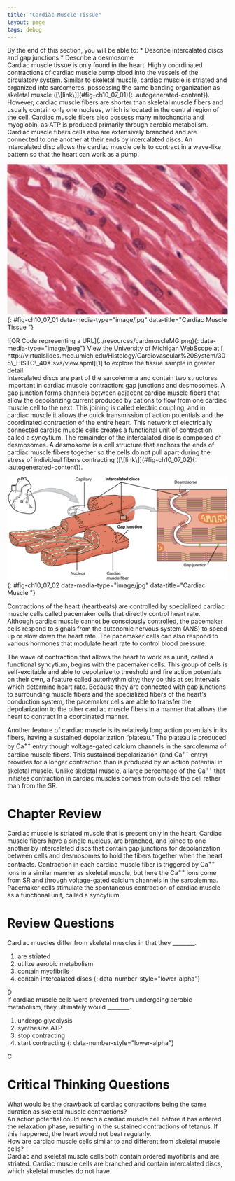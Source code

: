 ```yaml
---
title: "Cardiac Muscle Tissue"
layout: page
tags: debug
---
```


<div data-type="abstract" markdown="1">
By the end of this section, you will be able to:
* Describe intercalated discs and gap junctions
* Describe a desmosome

</div>
Cardiac muscle tissue is only found in the heart. Highly coordinated
contractions of cardiac muscle pump blood into the vessels of the
circulatory system. Similar to skeletal muscle, cardiac muscle is
striated and organized into sarcomeres, possessing the same banding
organization as skeletal muscle ([\[link\]](#fig-ch10_07_01){:
.autogenerated-content}). However, cardiac muscle fibers are shorter
than skeletal muscle fibers and usually contain only one nucleus, which
is located in the central region of the cell. Cardiac muscle fibers also
possess many mitochondria and myoglobin, as ATP is produced primarily
through aerobic metabolism. Cardiac muscle fibers cells also are
extensively branched and are connected to one another at their ends by
intercalated discs. An <span data-type="term">intercalated disc</span>
allows the cardiac muscle cells to contract in a wave-like pattern so
that the heart can work as a pump.

![This image is a micrograph of cardiac muscle cells.](../resources/414c_Cardiacmuscle.jpg "Cardiac muscle tissue is only found in the heart. LM &#xD7; 1600. (Micrograph provided by the Regents of University of Michigan Medical School &#xA9; 2012)"){: #fig-ch10_07_01 data-media-type="image/jpg" data-title="Cardiac Muscle Tissue "}

<div data-type="note" class="anatomy interactive um" data-label="" markdown="1">
<span data-type="media" data-alt="QR Code representing a URL"> ![QR Code
representing a URL](../resources/cardmuscleMG.png){:
data-media-type="image/jpeg"} </span>
View the University of Michigan WebScope at [
http://virtualslides.med.umich.edu/Histology/Cardiovascular%20System/305\_HISTO\_40X.svs/view.apml][1]
to explore the tissue sample in greater detail.

</div>
Intercalated discs are part of the sarcolemma and contain two structures
important in cardiac muscle contraction: gap junctions and desmosomes. A
gap junction forms channels between adjacent cardiac muscle fibers that
allow the depolarizing current produced by cations to flow from one
cardiac muscle cell to the next. This joining is called electric
coupling, and in cardiac muscle it allows the quick transmission of
action potentials and the coordinated contraction of the entire heart.
This network of electrically connected cardiac muscle cells creates a
functional unit of contraction called a syncytium. The remainder of the
intercalated disc is composed of desmosomes. A <span
data-type="term">desmosome</span> is a cell structure that anchors the
ends of cardiac muscle fibers together so the cells do not pull apart
during the stress of individual fibers contracting
([\[link\]](#fig-ch10_07_02){: .autogenerated-content}).

![This image shows the structure of the cardiac muscle. A small image of the heart is shown on the top left of the figure and then a magnified view of the cardiac muscle is shown, with the nucleus and the cardiac muscle fiber labeled. A further magnification shows the structure of the intercalated discs with the desmosome and gap junction.](../resources/1020_Cardiac_Muscle.jpg "Intercalated discs are part of the cardiac muscle sarcolemma and they contain gap junctions and desmosomes."){: #fig-ch10_07_02 data-media-type="image/jpg" data-title="Cardiac Muscle "}

Contractions of the heart (heartbeats) are controlled by specialized
cardiac muscle cells called pacemaker cells that directly control heart
rate. Although cardiac muscle cannot be consciously controlled, the
pacemaker cells respond to signals from the autonomic nervous system
(ANS) to speed up or slow down the heart rate. The pacemaker cells can
also respond to various hormones that modulate heart rate to control
blood pressure.

The wave of contraction that allows the heart to work as a unit, called
a functional syncytium, begins with the pacemaker cells. This group of
cells is self-excitable and able to depolarize to threshold and fire
action potentials on their own, a feature called <span
data-type="term">autorhythmicity</span>; they do this at set intervals
which determine heart rate. Because they are connected with gap
junctions to surrounding muscle fibers and the specialized fibers of the
heart’s conduction system, the pacemaker cells are able to transfer the
depolarization to the other cardiac muscle fibers in a manner that
allows the heart to contract in a coordinated manner.

Another feature of cardiac muscle is its relatively long action
potentials in its fibers, having a sustained depolarization “plateau.”
The plateau is produced by Ca<sup>++</sup> entry though voltage-gated
calcium channels in the sarcolemma of cardiac muscle fibers. This
sustained depolarization (and Ca<sup>++</sup> entry) provides for a
longer contraction than is produced by an action potential in skeletal
muscle. Unlike skeletal muscle, a large percentage of the
Ca<sup>++</sup> that initiates contraction in cardiac muscles comes from
outside the cell rather than from the SR.

# Chapter Review

Cardiac muscle is striated muscle that is present only in the heart.
Cardiac muscle fibers have a single nucleus, are branched, and joined to
one another by intercalated discs that contain gap junctions for
depolarization between cells and desmosomes to hold the fibers together
when the heart contracts. Contraction in each cardiac muscle fiber is
triggered by Ca<sup>++</sup> ions in a similar manner as skeletal
muscle, but here the Ca<sup>++</sup> ions come from SR and through
voltage-gated calcium channels in the sarcolemma. Pacemaker cells
stimulate the spontaneous contraction of cardiac muscle as a functional
unit, called a syncytium.

# Review Questions

<div data-type="exercise">
<div data-type="problem" markdown="1">
Cardiac muscles differ from skeletal muscles in that they ________.

1.  are striated
2.  utilize aerobic metabolism
3.  contain myofibrils
4.  contain intercalated discs
{: data-number-style="lower-alpha"}

</div>
<div data-type="solution" markdown="1">
D

</div>
</div>
<div data-type="exercise">
<div data-type="problem" markdown="1">
If cardiac muscle cells were prevented from undergoing aerobic
metabolism, they ultimately would ________.

1.  undergo glycolysis
2.  synthesize ATP
3.  stop contracting
4.  start contracting
{: data-number-style="lower-alpha"}

</div>
<div data-type="solution" markdown="1">
C

</div>
</div>

# Critical Thinking Questions

<div data-type="exercise">
<div data-type="problem" markdown="1">
What would be the drawback of cardiac contractions being the same
duration as skeletal muscle contractions?

</div>
<div data-type="solution" markdown="1">
An action potential could reach a cardiac muscle cell before it has
entered the relaxation phase, resulting in the sustained contractions of
tetanus. If this happened, the heart would not beat regularly.

</div>
</div>
<div data-type="exercise">
<div data-type="problem" markdown="1">
How are cardiac muscle cells similar to and different from skeletal
muscle cells?

</div>
<div data-type="solution" markdown="1">
Cardiac and skeletal muscle cells both contain ordered myofibrils and
are striated. Cardiac muscle cells are branched and contain intercalated
discs, which skeletal muscles do not have.

</div>
</div>



[1]: http://openstaxcollege.org/l/cardmuscleMG
